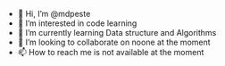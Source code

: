 - 👋 Hi, I’m @mdpeste
- 👀 I’m interested in code learning
- 🌱 I’m currently learning Data structure and Algorithms
- 💞️ I’m looking to collaborate on noone at the moment
- 📫 How to reach me is not available at the moment

<!---
mdpeste/mdpeste is a ✨ special ✨ repository because its `README.md` (this file) appears on your GitHub profile.
You can click the Preview link to take a look at your changes.
--->
